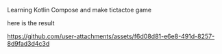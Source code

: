 Learning Kotlin Compose and make tictactoe game

here is the result 


https://github.com/user-attachments/assets/f6d08d81-e6e8-491d-8257-8d9fad3d4c3d

